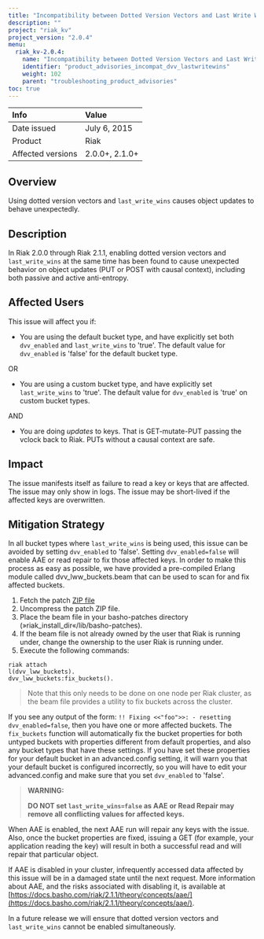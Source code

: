 ```yaml
---
title: "Incompatibility between Dotted Version Vectors and Last Write Wins"
description: ""
project: "riak_kv"
project_version: "2.0.4"
menu:
  riak_kv-2.0.4:
    name: "Incompatibility between Dotted Version Vectors and Last Write Wins"
    identifier: "product_advisories_incompat_dvv_lastwritewins"
    weight: 102
    parent: "troubleshooting_product_advisories"
toc: true
---
```


Info | Value
:----|:-----
Date issued | July 6, 2015
Product | Riak
Affected versions | 2.0.0+, 2.1.0+

## Overview

Using dotted version vectors and `last_write_wins` causes object updates to behave unexpectedly.

## Description

In Riak 2.0.0 through Riak 2.1.1, enabling dotted version vectors and `last_write_wins` at the same time has been found to cause unexpected behavior on object updates (PUT or POST with causal context), including both passive and active anti-entropy. 

## Affected Users

This issue will affect you if:

* You are using the default bucket type, and have explicitly set both `dvv_enabled` and `last_write_wins` to 'true'. The default value for `dvv_enabled` is 'false' for the default bucket type.

OR

* You are using a custom bucket type, and have explicitly set `last_write_wins` to 'true'. The default value for `dvv_enabled` is 'true' on custom bucket types.

AND 

* You are doing _updates_ to keys. That is GET-mutate-PUT passing the vclock back to Riak. PUTs without a causal context are safe.

## Impact

The issue manifests itself as failure to read a key or keys that are affected. The issue may only show in logs. The issue may be short-lived if the affected keys are overwritten.
 
## Mitigation Strategy

In all bucket types where `last_write_wins` is being used, this issue can be avoided by setting `dvv_enabled` to 'false'. Setting `dvv_enabled=false` will enable AAE or read repair to fix those affected keys. In order to make this process as easy as possible, we have provided a pre-compiled Erlang module called dvv_lww_buckets.beam that can be used to scan for and fix affected buckets. 

1. Fetch the patch [ZIP
file](https://github.com/basho/basho_docs/raw/riak/2.1.1/source/data/dvv_lww_buckets.beam.zip)
1. Uncompress the patch ZIP file.
1. Place the beam file in your basho-patches directory (»riak_install_dir«/lib/basho-patches).
1. If the beam file is not already owned by the user that Riak is running
under, change the ownership to the user Riak is running under.
1. Execute the following commands:

```riak
riak attach
l(dvv_lww_buckets).
dvv_lww_buckets:fix_buckets().
```

>Note that this only needs to be done on one node per Riak cluster, as the beam file provides a utility to fix buckets across the cluster.


If you see any output of the form: `!! Fixing <<"foo">>: - resetting dvv_enabled=false`, then you have one or more affected buckets. The `fix_buckets` function will automatically fix the bucket properties for both untyped buckets with properties different from default properties, and also any bucket types that have these settings. If you have set these properties for your default bucket in an advanced.config setting, it will warn you that your default bucket is configured incorrectly, so you will have to edit your advanced.config and make sure that you set `dvv_enabled` to 'false'.
 
>**WARNING:** 
>
>**DO NOT set `last_write_wins=false` as AAE or Read Repair may remove all conflicting values for affected keys.**

When AAE is enabled, the next AAE run will repair any keys with the issue. Also, once the bucket properties are fixed, issuing a GET (for example, your application reading the key) will result in both a successful read and will repair that particular object.

If AAE is disabled in your cluster, infrequently accessed data affected by this issue will be in a damaged state until the next request. More information about AAE, and the risks associated with disabling it, is available at [https://docs.basho.com/riak/2.1.1/theory/concepts/aae/](https://docs.basho.com/riak/2.1.1/theory/concepts/aae/).

In a future release we will ensure that dotted version vectors and `last_write_wins` cannot be enabled simultaneously.


